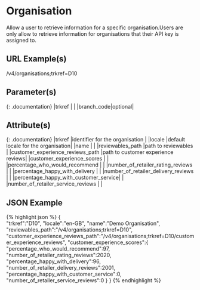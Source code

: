 # Organisation
Allow a user to retrieve information for a specific organisation.Users are only allow to
retrieve information for organisations that their API key is assigned to.

## URL Example(s)
/v4/organisations;trkref=D10

## Parameter(s)

{: .documentation}
|trkref     |        |
|branch_code|optional|

## Attribute(s)

{: .documentation}
|trkref                                                       |identifier for the organisation    |
|locale                                                       |default locale for the organisation|
|name                                                         |                                   |
|reviewables_path                                             |path to reviewables                |
|customer_experience_reviews_path                             |path to customer experience reviews|
|customer_experience_scores                                   |                                   |
|<span class="indent-1">percentage_who_would_recommend        |                                   |
|<span class="indent-1">number_of_retailer_rating_reviews     |                                   |
|<span class="indent-1">percentage_happy_with_delivery        |                                   |
|<span class="indent-1">number_of_retailer_delivery_reviews	  |                                   |
|<span class="indent-1">percentage_happy_with_customer_service|                                   |
|<span class="indent-1">number_of_retailer_service_reviews    |                                   |

## JSON Example
{% highlight json %}
{  
   "trkref":"D10",
   "locale":"en-GB",
   "name":"Demo Organisation",
   "reviewables_path":"/v4/organisations;trkref=D10",
   "customer_experience_reviews_path":"/v4/organisations;trkref=D10/customer_experience_reviews",
   "customer_experience_scores":{  
      "percentage_who_would_recommend":97,
      "number_of_retailer_rating_reviews":2020,
      "percentage_happy_with_delivery":96,
      "number_of_retailer_delivery_reviews":2001,
      "percentage_happy_with_customer_service":0,
      "number_of_retailer_service_reviews":0
   }
}
{% endhighlight %}
